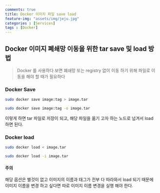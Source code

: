 ```yaml
---
comments: true
title: Docker 이미지 파일 save load
feature-img: "assets/img/jeju.jpg"
categories : [Services]
tags : [Docker]
---
```


## Docker 이미지 폐쇄망 이동을 위한 tar save 및 load 방법

> Docker 를 사용하다 보면 폐쇄망 또는 registry 없이 이동 하기 위해 파일로 이동을 해야 할 때가 필요하다

### Docker Save

```sh
sudo docker save image:tag > image.tar
```

```sh
sudo docker save image:tag -o image.tar
```

이렇게 하면 tar 파일로 저장이 되고, 해당 파일을 옮기 고자 하는 노드로 넘겨서 load 하면 된다.

### Docker load

```sh
sudo docker load < image.tar
```

```sh
sudo docker load -i image.tar
```

#### 주의

해당 옵션은 별것이 없고 이미지의 이름과 태그가 전부 다 따라와서 load 되기 때문에 이미지 이름을 변경 하고 싶다면 따로 이미지 이름 변경을 실행 해야 한다.
